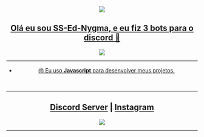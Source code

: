 <div align="center" style"border-radius:15px">
  <a href="https://discord.gg/NPQQRrvfyf"><img src="https://cdn.discordapp.com/attachments/968299607689949225/968328057196806185/BEM_VINDO_V2_00000.png" style"width: 100%;border-radius:15px">
</div>



## <div align="center">Olá eu sou SS-Ed-Nygma, e eu fiz 3 bots para o discord 🚀</div>  

<div align="center" style"center">
<a href="https://discord.gg/NPQQRrvfyf"><img src='https://cdn.discordapp.com/attachments/1003540764241969214/1020954274064252958/imagedev.png?size=4096'
</div>


***

  
- 🉐 Eu uso **Javascript** para desenvolver meus projetos.  
  
  
<br/>
  
***

## [Discord Server](https://discord.gg/NPQQRrvfyf) | [Instagram](https://www.instagram.com/ssednygma/)
<a href="https://discord.gg/NPQQRrvfyf"><img src="[[https://discord.com/api/guilds/773668217163218944/widget.png?style=banner2](https://cdn.discordapp.com/attachments/968299607689949225/1020955887520723034/mockupBTL.png?size=4096)]([https://cdn.discordapp.com/attachments/968299607689949225/1020955887520723034/mockupBTL.png?size=4096](https://discord.gg/NPQQRrvfyf))"></a>

***
